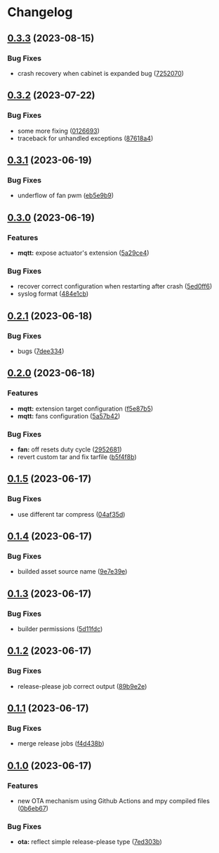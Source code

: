 # Changelog

## [0.3.3](https://github.com/AuHau/projector-cabinet/compare/v0.3.2...v0.3.3) (2023-08-15)


### Bug Fixes

* crash recovery when cabinet is expanded bug ([7252070](https://github.com/AuHau/projector-cabinet/commit/7252070fb80ca0bdc44d8f70a6c15a0ad158a62b))

## [0.3.2](https://github.com/AuHau/projector-cabinet/compare/v0.3.1...v0.3.2) (2023-07-22)


### Bug Fixes

* some more fixing ([0126693](https://github.com/AuHau/projector-cabinet/commit/0126693fc49ac88e7b52665757672bb9edbba45f))
* traceback for unhandled exceptions ([87618a4](https://github.com/AuHau/projector-cabinet/commit/87618a41633968a7fd9db245ec9cdd786ce4bce1))

## [0.3.1](https://github.com/AuHau/projector-cabinet/compare/v0.3.0...v0.3.1) (2023-06-19)


### Bug Fixes

* underflow of fan pwm ([eb5e9b9](https://github.com/AuHau/projector-cabinet/commit/eb5e9b9d5d2ecf6da5a343ec5694fcccc4ab3049))

## [0.3.0](https://github.com/AuHau/projector-cabinet/compare/v0.2.1...v0.3.0) (2023-06-19)


### Features

* **mqtt:** expose actuator's extension ([5a29ce4](https://github.com/AuHau/projector-cabinet/commit/5a29ce446627cf0632ab04ef4f666a7cec7c00e0))


### Bug Fixes

* recover correct configuration when restarting after crash ([5ed0ff6](https://github.com/AuHau/projector-cabinet/commit/5ed0ff681734d7d25988c2870c71c69acecf9d1b))
* syslog format ([484e1cb](https://github.com/AuHau/projector-cabinet/commit/484e1cbc50b07813cca8b98dd84b1062b6938779))

## [0.2.1](https://github.com/AuHau/projector-cabinet/compare/v0.2.0...v0.2.1) (2023-06-18)


### Bug Fixes

* bugs ([7dee334](https://github.com/AuHau/projector-cabinet/commit/7dee334d7eafd5650619703c98dbe3d5649d6b00))

## [0.2.0](https://github.com/AuHau/projector-cabinet/compare/v0.1.5...v0.2.0) (2023-06-18)


### Features

* **mqtt:** extension target configuration ([f5e87b5](https://github.com/AuHau/projector-cabinet/commit/f5e87b5617057703612a36bc812b0418c790dd0a))
* **mqtt:** fans configuration ([5a57b42](https://github.com/AuHau/projector-cabinet/commit/5a57b42f79fea2eea04af359a79ac7d08bdff45d))


### Bug Fixes

* **fan:** off resets duty cycle ([2952681](https://github.com/AuHau/projector-cabinet/commit/2952681409744ba1f1e988e2f01610850ec01ed6))
* revert custom tar and fix tarfile ([b5f4f8b](https://github.com/AuHau/projector-cabinet/commit/b5f4f8b6b115490de6233753be86939c8b0f6fb9))

## [0.1.5](https://github.com/AuHau/projector-cabinet/compare/v0.1.4...v0.1.5) (2023-06-17)


### Bug Fixes

* use different tar compress ([04af35d](https://github.com/AuHau/projector-cabinet/commit/04af35d7a5fc833fdee7b87c0004e570961c3dae))

## [0.1.4](https://github.com/AuHau/projector-cabinet/compare/v0.1.3...v0.1.4) (2023-06-17)


### Bug Fixes

* builded asset source name ([9e7e39e](https://github.com/AuHau/projector-cabinet/commit/9e7e39e49075fb527f5c02b765ce32e60e14f1e8))

## [0.1.3](https://github.com/AuHau/projector-cabinet/compare/v0.1.2...v0.1.3) (2023-06-17)


### Bug Fixes

* builder permissions ([5d11fdc](https://github.com/AuHau/projector-cabinet/commit/5d11fdcc5532be678156ee59be545ae5d648aa9c))

## [0.1.2](https://github.com/AuHau/projector-cabinet/compare/v0.1.1...v0.1.2) (2023-06-17)


### Bug Fixes

* release-please job correct output ([89b9e2e](https://github.com/AuHau/projector-cabinet/commit/89b9e2ed5f7dbc23f5f9cd29d80a6c668b998d48))

## [0.1.1](https://github.com/AuHau/projector-cabinet/compare/v0.1.0...v0.1.1) (2023-06-17)


### Bug Fixes

* merge release jobs ([f4d438b](https://github.com/AuHau/projector-cabinet/commit/f4d438b765b90e49bc31064a78cd9a800a9f87ea))

## [0.1.0](https://github.com/AuHau/projector-cabinet/compare/0.0.1...v0.1.0) (2023-06-17)


### Features

* new OTA mechanism using Github Actions and mpy compiled files ([0b6eb67](https://github.com/AuHau/projector-cabinet/commit/0b6eb67a0d31dac301785eebe84bdcc270f8f68a))


### Bug Fixes

* **ota:** reflect simple release-please type ([7ed303b](https://github.com/AuHau/projector-cabinet/commit/7ed303bbfbd83803e60e727c8198f8a25b256d00))

